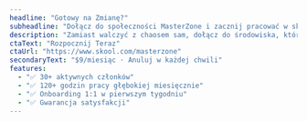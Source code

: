 ```yaml
---
headline: "Gotowy na Zmianę?"
subheadline: "Dołącz do społeczności MasterZone i zacznij pracować w skupieniu — już dziś."
description: "Zamiast walczyć z chaosem sam, dołącz do środowiska, które trzyma Cię w skupieniu. Codzienne bloki pracy głębokiej, wspólne planowanie i społeczność, która wspiera."
ctaText: "Rozpocznij Teraz"
ctaUrl: "https://www.skool.com/masterzone"
secondaryText: "$9/miesiąc · Anuluj w każdej chwili"
features:
  - "✅ 30+ aktywnych członków"
  - "✅ 120+ godzin pracy głębokiej miesięcznie"
  - "✅ Onboarding 1:1 w pierwszym tygodniu"
  - "✅ Gwarancja satysfakcji"
---
```

